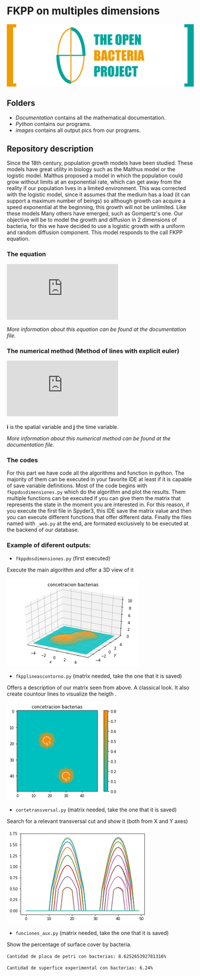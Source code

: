 # FKPP on multiples dimensions

![](https://raw.githubusercontent.com/TheOpenBacteriaProject/Branding/master/Documentation-Media/Document-Header.png)

## Folders

* *Documentation* contains all the mathematical documentation.
* *Python* contains our programs.
* *images* contains all output pics from our programs.

## Repository description

Since the 18th century, population growth models have been studied. These
models have great utility in biology such as the Malthus model
or the logistic model. Malthus proposed a model in which the population
could grow without limits at an exponential rate, which can get away from the
reality if our population lives in a limited environment. This was corrected with the
logistic model, since it assumes that the medium has a load (it can support a
maximum number of beings) so although growth can acquire a speed
exponential at the beginning, this growth will not be unlimited. Like these models
Many others have emerged, such as Gompertz's one.
Our objective will be to model the growth and diffusion in 2 dimensions
of bacteria, for this we have decided to use a logistic growth with a
uniform and random diffusion component. This model responds to the call
FKPP equation.
### The equation
![first equation](https://latex.codecogs.com/gif.latex?u_%7Bt%7D%3DD%20u_%7Bxx%7D%20&plus;%20ru%281-u%29)

*More information about this equation can be found at the documentation file.*

### The numerical method (Method of lines with explicit euler)
![first equation](https://latex.codecogs.com/gif.latex?u%5E%7Bi%7D_%7Bj&plus;1%7D%3Du%5E%7Bi%7D_%7Bj%7D&plus;%5Cfrac%7BkD%7D%7Bh%5E%7B2%7D%7D%20u%5E%7Bi&plus;1%7D_%7Bj%7D%20&plus;%20%5Cfrac%7Bk%7D%7Bh%5E%7B2%7D%7D%28rh%5E%7B2%7D-rh%5E%7B2%7Du%5E%7Bi%7D_%7Bj%7D-2D%29%20u%5E%7Bi%7D_%7Bj%7D%20&plus;%20%5Cfrac%7BkD%7D%7Bh%5E%7B2%7D%7Du%5E%7Bi-1%7D_%7Bj%7D)
<br><br>
**i** is the spatial variable and **j** the time variable.

*More information about this numerical method can be found at the documentation file.*

### The codes
For this part we have code all the algorithms and function in python. The majority of them can be executed in your favorite IDE at least if it is capable of save variable definitions. Most of the code begins with ``fkppdosdimensiones.py`` which do the algorithm and plot the results. Them multiple functions can be executed if you can give them the matrix that represents the state in the moment you are interested in. For this reason, if you execute the first file in Spyder3, this IDE save the matrix value and then you can execute different functions that offer different data.
Finally the files named with ``_web.py`` at the end, are formated exclusively to be executed at the backend of our database.
### Example of diferent outputs:
- ``fkppdosdimensiones.py`` (first executed)

Execute the main algorithm and offer a 3D view of it

![3d output](https://github.com/TheOpenBacteriaProject/FKPP/blob/master/images/3dvision.png)

- ``fkpplineascontorno.py`` (matrix needed, take the one that it is saved)

Offers a description of our matrix seen from above. A classical look. It also create countour lines to visualize the heigth
.

![countour lines](https://github.com/TheOpenBacteriaProject/FKPP/blob/master/images/contorno.png)

- ``cortetransversal.py`` (matrix needed, take the one that it is saved)

Search for a relevant transversal cut and show it (both from X and Y axes)

![t. cut](https://github.com/TheOpenBacteriaProject/FKPP/blob/master/images/corte.png)

- ``funciones_aux.py`` (matrix needed, take the one that it is saved)

Show the percentage of surface cover by bacteria.

  ``Cantidad de placa de petri con bacterias: 8.625265392781316%``
  
  ``Cantidad de superfice experimental con bacterias: 6.24%``
